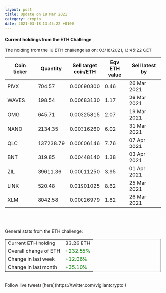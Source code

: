```yaml
---
layout: post
title: Update on 18 Mar 2021
category: crypto
date: 2021-03-18 13:45:22 +0100
---
```

<!-- Global site tag (gtag.js) - Google Analytics -->
<script async src="https://www.googletagmanager.com/gtag/js?id=UA-103831149-5"></script>
<script>
  window.dataLayer = window.dataLayer || [];
  function gtag(){dataLayer.push(arguments);}
  gtag('js', new Date());

  gtag('config', 'UA-103831149-5');
</script>


#### Current holdings from the ETH Challenge

The holding from the 10 ETH challenge as on: 03/18/2021, 13:45:22 CET

|Coin ticker|Quantity|Sell target<br>coin/ETH|Eqv ETH<br>value|Sell latest by|
|-----------|--------|-----------|-----------|--------------|
PIVX|704.57|  0.00090300|0.46|26 Mar 2021|
WAVES|198.54|  0.00683130|1.17|26 Mar 2021|
OMG|645.71|  0.00325815|2.07|19 Mar 2021|
NANO|2134.35|  0.00316260|6.02|31 Mar 2021|
QLC|137238.79|  0.00006146|7.76|07 Apr 2021|
BNT|319.85|  0.00448140|1.38|03 Apr 2021|
ZIL|39611.36|  0.00011250|3.95|01 Apr 2021|
LINK|520.48|  0.01901025|8.62|25 Mar 2021|
XLM|8042.58|  0.00026979|1.82|26 Mar 2021|

<br>
<br>
<br>
General stats from the ETH challenge:

<table style="border:1px solid black;margin-left:auto;margin-right:auto;">
	<tbody>
	<tr>
		<td>Current ETH holding</td>
		<td>     33.26 ETH</td>
	</tr>
	<tr>
		<td>Overall change of ETH</td>
		<td><font color="green">+232.55%</font></td>
	</tr>
	<tr>
		<td>Change in last week</td>
		<td><font color="green">+12.06%</font></td>
	</tr>
	<tr>
		<td>Change in last month</td>
		<td><font color="green">+35.10%</font></td>
	</tr>
	</tbody>
</table>

<br>
Follow live tweets [here](https://twitter.com/vigilantcrypto1)
<br>
<br>